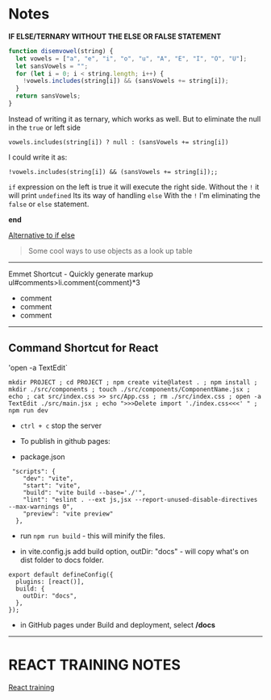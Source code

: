 # Notes

**IF ELSE/TERNARY WITHOUT THE ELSE OR FALSE STATEMENT**

```javascript
function disemvowel(string) {
  let vowels = ["a", "e", "i", "o", "u", "A", "E", "I", "O", "U"];
  let sansVowels = "";
  for (let i = 0; i < string.length; i++) {
    !vowels.includes(string[i]) && (sansVowels += string[i]);
  }
  return sansVowels;
}
```

Instead of writing it as ternary, which works as well. But to eliminate the null in the `true` or left side

`vowels.includes(string[i]) ? null : (sansVowels += string[i])`

I could write it as:

`!vowels.includes(string[i]) && (sansVowels += string[i]);;`

`if` expression on the left is true it will execute the right side.
Without the `!` it will print `undefined` Its its way of handling `else`
With the `!` I'm eliminating the `false` or `else` statement.

**end**

[Alternative to if else](https://dev.to/b3ns44d/alternative-to-if-else-and-switch-object-literals-in-javascript-3nde)

> Some cool ways to use objects as a look up table

---

Emmet Shortcut - Quickly generate markup
ul#comments>li.comment{comment}\*3

<ul id="comments">
<li class="comment">comment</li>
<li class="comment">comment</li>
<li class="comment">comment</li>
</ul>

---

## Command Shortcut for React

'open -a TextEdit`

```
mkdir PROJECT ; cd PROJECT ; npm create vite@latest . ; npm install ; mkdir ./src/components ; touch ./src/components/ComponentName.jsx ; echo ; cat src/index.css >> src/App.css ; rm ./src/index.css ; open -a TextEdit ./src/main.jsx ; echo ">>>Delete import './index.css<<<' " ; npm run dev
```

- `ctrl + c` stop the server

- To publish in github pages:
- package.json

```
 "scripts": {
    "dev": "vite",
    "start": "vite",
    "build": "vite build --base='./'",
    "lint": "eslint . --ext js,jsx --report-unused-disable-directives --max-warnings 0",
    "preview": "vite preview"
  },
```

- run `npm run build` - this will minify the files.

- in vite.config.js add build option, outDir: "docs" - will copy what's on dist folder to docs folder.

```
export default defineConfig({
  plugins: [react()],
  build: {
    outDir: "docs",
  },
});
```

- in GitHub pages under Build and deployment, select **/docs**

---

# REACT TRAINING NOTES

[React training](https://github.com/m-soro/React-Training)
